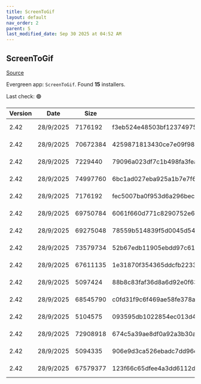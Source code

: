 ```yaml
---
title: ScreenToGif
layout: default
nav_order: 2
parent: S
last_modified_date: Sep 30 2025 at 04:52 AM
---
```


## ScreenToGif

[Source](https://github.com/NickeManarin/ScreenToGif)

Evergreen app: `ScreenToGif`. Found **15** installers.

Last check: 🟢

| Version | Date      | Size     | Sha256                                                           | Architecture | InstallerType | Type | URI                                                                                                                                                                                                                          |
| ------- | --------- | -------- | ---------------------------------------------------------------- | ------------ | ------------- | ---- | ---------------------------------------------------------------------------------------------------------------------------------------------------------------------------------------------------------------------------- |
| 2.42    | 28/9/2025 | 7176192  | f3eb524e48503bf12374975d5132e767a96caa51bdc45020be505bc107956015 | ARM64        | Default       | msi  | [https://github.com/NickeManarin/ScreenToGif/releases/download/2.42/ScreenToGif.2.42.Light.Setup.Arm64.msi](https://github.com/NickeManarin/ScreenToGif/releases/download/2.42/ScreenToGif.2.42.Light.Setup.Arm64.msi)       |
| 2.42    | 28/9/2025 | 70672384 | 4259871813430ce7e09f986b966b137a7be90243e4b2b3c8c934c6202391ad42 | ARM64        | Default       | msi  | [https://github.com/NickeManarin/ScreenToGif/releases/download/2.42/ScreenToGif.2.42.Setup.Arm64.msi](https://github.com/NickeManarin/ScreenToGif/releases/download/2.42/ScreenToGif.2.42.Setup.Arm64.msi)                   |
| 2.42    | 28/9/2025 | 7229440  | 79096a023df7c1b498fa3fea605c6fea02fd4a4cbf5bda4e52643acd45deeb56 | x64          | Default       | msi  | [https://github.com/NickeManarin/ScreenToGif/releases/download/2.42/ScreenToGif.2.42.Light.Setup.x64.msi](https://github.com/NickeManarin/ScreenToGif/releases/download/2.42/ScreenToGif.2.42.Light.Setup.x64.msi)           |
| 2.42    | 28/9/2025 | 74997760 | 6bc1ad027eba925a1b7e7f6dbc119a4c76ea6f7be27408c18e24478af86f81a5 | x64          | Default       | msi  | [https://github.com/NickeManarin/ScreenToGif/releases/download/2.42/ScreenToGif.2.42.Setup.x64.msi](https://github.com/NickeManarin/ScreenToGif/releases/download/2.42/ScreenToGif.2.42.Setup.x64.msi)                       |
| 2.42    | 28/9/2025 | 7176192  | fec5007ba0f953d6a296beccc6ce1a8da07aff9423c09ba2c7cf129dc760c0e5 | x86          | Default       | msi  | [https://github.com/NickeManarin/ScreenToGif/releases/download/2.42/ScreenToGif.2.42.Light.Setup.x86.msi](https://github.com/NickeManarin/ScreenToGif/releases/download/2.42/ScreenToGif.2.42.Light.Setup.x86.msi)           |
| 2.42    | 28/9/2025 | 69750784 | 6061f660d771c8290752e62a190ad1015951ad292b99abf786730abb6492edf2 | x86          | Default       | msi  | [https://github.com/NickeManarin/ScreenToGif/releases/download/2.42/ScreenToGif.2.42.Setup.x86.msi](https://github.com/NickeManarin/ScreenToGif/releases/download/2.42/ScreenToGif.2.42.Setup.x86.msi)                       |
| 2.42    | 28/9/2025 | 69275048 | 78559b514839f5d0045d54c0c4dc6b54c5b1ca3f87d5a334486ce643a3746df1 | ARM64        | Default       | msix | [https://github.com/NickeManarin/ScreenToGif/releases/download/2.42/ScreenToGif.2.42.Package.arm64.msix](https://github.com/NickeManarin/ScreenToGif/releases/download/2.42/ScreenToGif.2.42.Package.arm64.msix)             |
| 2.42    | 28/9/2025 | 73579734 | 52b67edb11905ebdd97c61f7de2891fea597846aa3155331d9bd402ea8dbb95a | x64          | Default       | msix | [https://github.com/NickeManarin/ScreenToGif/releases/download/2.42/ScreenToGif.2.42.Package.x64.msix](https://github.com/NickeManarin/ScreenToGif/releases/download/2.42/ScreenToGif.2.42.Package.x64.msix)                 |
| 2.42    | 28/9/2025 | 67611135 | 1e31870f354365ddcfb2233dcda9814718b67df16b3ccf8357f472c0fb9fad9a | x86          | Default       | msix | [https://github.com/NickeManarin/ScreenToGif/releases/download/2.42/ScreenToGif.2.42.Package.x86.msix](https://github.com/NickeManarin/ScreenToGif/releases/download/2.42/ScreenToGif.2.42.Package.x86.msix)                 |
| 2.42    | 28/9/2025 | 5097424  | 88b8c83faf36d8a6d92e0f63b37f17b7748e41d8c5838c25ead14f47f9bf57e0 | ARM64        | Portable      | zip  | [https://github.com/NickeManarin/ScreenToGif/releases/download/2.42/ScreenToGif.2.42.Light.Portable.Arm64.zip](https://github.com/NickeManarin/ScreenToGif/releases/download/2.42/ScreenToGif.2.42.Light.Portable.Arm64.zip) |
| 2.42    | 28/9/2025 | 68545790 | c0fd31f9c6f469ae58fe378a4ff2e9f31b66a655be4bdbbc3543a8049dcaaaed | ARM64        | Portable      | zip  | [https://github.com/NickeManarin/ScreenToGif/releases/download/2.42/ScreenToGif.2.42.Portable.Arm64.zip](https://github.com/NickeManarin/ScreenToGif/releases/download/2.42/ScreenToGif.2.42.Portable.Arm64.zip)             |
| 2.42    | 28/9/2025 | 5104575  | 093595db1022854ec013d4287a1b16026e0c549589f5f2886782c2c75f78f615 | x64          | Portable      | zip  | [https://github.com/NickeManarin/ScreenToGif/releases/download/2.42/ScreenToGif.2.42.Light.Portable.x64.zip](https://github.com/NickeManarin/ScreenToGif/releases/download/2.42/ScreenToGif.2.42.Light.Portable.x64.zip)     |
| 2.42    | 28/9/2025 | 72908918 | 674c5a39ae8df0a92a3b30ad2e3749bcfec1f9cf7fd7cff6217f857a72c55b18 | x64          | Portable      | zip  | [https://github.com/NickeManarin/ScreenToGif/releases/download/2.42/ScreenToGif.2.42.Portable.x64.zip](https://github.com/NickeManarin/ScreenToGif/releases/download/2.42/ScreenToGif.2.42.Portable.x64.zip)                 |
| 2.42    | 28/9/2025 | 5094335  | 906e9d3ca526ebadc7dd96e9b91b38d5bfdcafee7ede21ed24cbff5ca6ffb46b | x86          | Portable      | zip  | [https://github.com/NickeManarin/ScreenToGif/releases/download/2.42/ScreenToGif.2.42.Light.Portable.x86.zip](https://github.com/NickeManarin/ScreenToGif/releases/download/2.42/ScreenToGif.2.42.Light.Portable.x86.zip)     |
| 2.42    | 28/9/2025 | 67579377 | 123f66c65dfee4a3dd6112d8ad9228438d323f681e564639061f44c13bbfe248 | x86          | Portable      | zip  | [https://github.com/NickeManarin/ScreenToGif/releases/download/2.42/ScreenToGif.2.42.Portable.x86.zip](https://github.com/NickeManarin/ScreenToGif/releases/download/2.42/ScreenToGif.2.42.Portable.x86.zip)                 |
